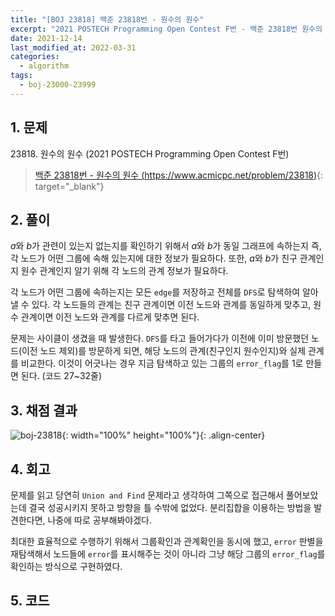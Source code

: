 ```yaml
---
title: "[BOJ 23818] 백준 23818번 - 원수의 원수"
excerpt: "2021 POSTECH Programming Open Contest F번 - 백준 23818번 원수의 원수 풀이"
date: 2021-12-14
last_modified_at: 2022-03-31
categories:
  - algorithm
tags:
  - boj-23000-23999
---
```


## 1. 문제
$23818$. 원수의 원수 (2021 POSTECH Programming Open Contest F번)

> [백준 23818번 - 원수의 원수 (https://www.acmicpc.net/problem/23818)](https://www.acmicpc.net/problem/23818){: target="_blank"}

## 2. 풀이

$a$와 $b$가 관련이 있는지 없는지를 확인하기 위해서 $a$와 $b$가 동일 그래프에 속하는지 즉, 각 노드가 어떤 그룹에 속해 있는지에 대한 정보가 필요하다. 또한, $a$와 $b$가 친구 관계인지 원수 관계인지 알기 위해 각 노드의 관계 정보가 필요하다.

각 노드가 어떤 그룹에 속하는지는 모든 `edge`를 저장하고 전체를 `DFS`로 탐색하여 알아낼 수 있다. 각 노드들의 관계는 친구 관계이면 이전 노드와 관계를 동일하게 맞추고, 원수 관계이면 이전 노드와 관계를 다르게 맞추면 된다.

문제는 사이클이 생겼을 때 발생한다. `DFS`를 타고 들어가다가 이전에 이미 방문했던 노드(이전 노드 제외)를 방문하게 되면, 해당 노드의 관계(친구인지 원수인지)와 실제 관계를 비교한다. 이것이 어긋나는 경우 지금 탐색하고 있는 그룹의 `error_flag`를 $1$로 만들면 된다. (코드 27~32줄)


## 3. 채점 결과

![boj-23818](https://user-images.githubusercontent.com/30232837/160786979-963aa68b-6fcd-4d3f-9449-6e6740c1b017.png "boj-23818"){: width="100%" height="100%"}{: .align-center}

## 4. 회고

문제를 읽고 당연히 `Union and Find` 문제라고 생각하여 그쪽으로 접근해서 풀어보았는데 결국 성공시키지 못하고 방향을 틀 수밖에 없었다. 분리집합을 이용하는 방법을 발견한다면, 나중에 따로 공부해봐야겠다. 

최대한 효율적으로 수행하기 위해서 그룹확인과 관계확인을 동시에 했고, `error` 판별을 재탐색해서 노드들에 `error`를 표시해주는 것이 아니라 그냥 해당 그룹의 `error_flag`를 확인하는 방식으로 구현하였다.

## 5. 코드

<script src="https://gist.github.com/BurningFalls/e77405e53cdcdf05bbe25b467aedd064.js"></script>